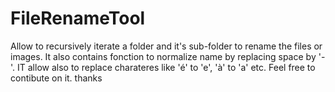 # FileRenameTool
Allow to recursively iterate a folder and it's sub-folder to rename the files or images.
It also contains fonction to normalize name by replacing space by '-'.
IT allow also to replace charateres like 'é' to 'e', 'à' to 'a' etc.
Feel free to contibute on it.
thanks
